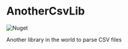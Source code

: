 # AnotherCsvLib
![Nuget](https://img.shields.io/nuget/v/AnotherCsvLib)

Another library in the world to parse CSV files

